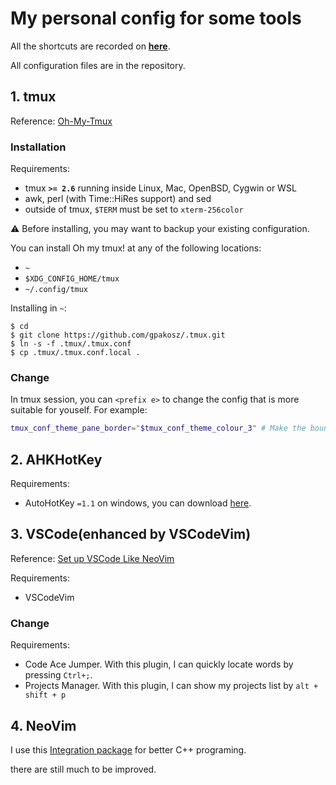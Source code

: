# My personal config for some tools

All the shortcuts are recorded on **[here](https://zhengyulong.top/article/notion-short-key)**.

All configuration files are in the repository.

## 1. tmux

Reference:   [Oh-My-Tmux](https://github.com/gpakosz/.tmux)

### Installation

Requirements:

* tmux **`>= 2.6`** running inside Linux, Mac, OpenBSD, Cygwin or WSL
* awk, perl (with Time::HiRes support) and sed
* outside of tmux, `$TERM` must be set to `xterm-256color`

⚠️ Before installing, you may want to backup your existing configuration.

You can install Oh my tmux! at any of the following locations:

* `~`
* `$XDG_CONFIG_HOME/tmux`
* `~/.config/tmux`

Installing in `~`:

```
$ cd
$ git clone https://github.com/gpakosz/.tmux.git
$ ln -s -f .tmux/.tmux.conf
$ cp .tmux/.tmux.conf.local .
```

### Change

In tmux session, you can `<prefix e>` to change the config that is more suitable for youself. For example:

```bash
tmux_conf_theme_pane_border="$tmux_conf_theme_colour_3" # Make the boundary lines clearer.
```

## 2. AHKHotKey

Requirements:

- AutoHotKey `=1.1` on windows, you can download [here](https://autohotkey.com/download/1.1/).   

## 3. VSCode(enhanced by VSCodeVim)

Reference: [Set up VSCode Like NeoVim](https://www.youtube.com/watch?v=JRnwt7oT1ZE)

Requirements:

- VSCodeVim

### Change

Requirements:

- Code Ace Jumper. With this plugin, I can quickly locate words by pressing `Ctrl+;`.
- Projects Manager. With this plugin, I can show my projects list by `alt + shift + p`

## 4. NeoVim

I use this [Integration package](https://github.com/archibate/vimrc) for better C++ programing.

there are still much to be improved.
